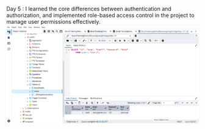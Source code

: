 Day 5 : I learned the core differences between authentication and authorization, and implemented role-based access control in the project to manage user permissions effectively.
![HOME](https://github.com/hardirajpara/TATVASOFT_internsip/blob/main/Day%205/user_databse.png)
